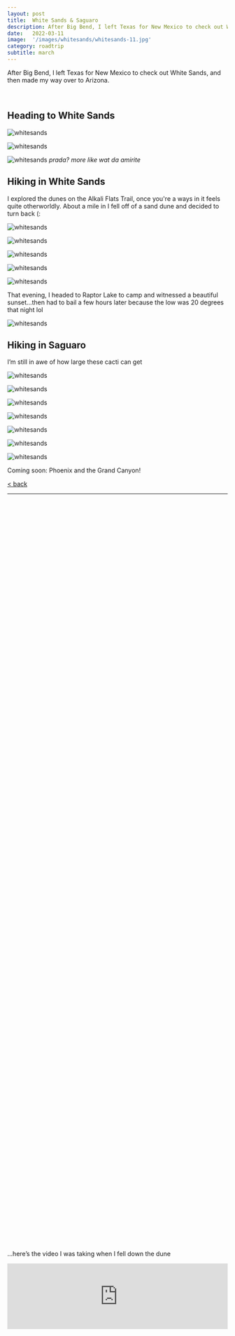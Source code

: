 ```yaml
---
layout: post
title:  White Sands & Saguaro
description: After Big Bend, I left Texas for New Mexico to check out White Sands, and then made my way over to Arizona.
date:   2022-03-11
image:  '/images/whitesands/whitesands-11.jpg'
category: roadtrip
subtitle: march
---
```


After Big Bend, I left Texas for New Mexico to check out White Sands, and then made my way over to Arizona.

&nbsp;  
## Heading to White Sands

![whitesands]({{site.baseurl}}/images/whitesands/whitesands-1.jpg#wide)

![whitesands]({{site.baseurl}}/images/whitesands/whitesands-2.jpg#wide)

![whitesands]({{site.baseurl}}/images/whitesands/whitesands-3.jpg)
*prada? more like wat da amirite*

## Hiking in White Sands

I explored the dunes on the Alkali Flats Trail, once you're a ways in it feels quite otherworldly. About a mile in I fell off of a sand dune and decided to turn back (:

![whitesands]({{site.baseurl}}/images/whitesands/whitesands-4.jpg#wide)

![whitesands]({{site.baseurl}}/images/whitesands/whitesands-5.jpg#wide)

![whitesands]({{site.baseurl}}/images/whitesands/whitesands-6.jpg)

![whitesands]({{site.baseurl}}/images/whitesands/whitesands-7.jpg#wide)

![whitesands]({{site.baseurl}}/images/whitesands/whitesands-8.jpg#wide)

That evening, I headed to Raptor Lake to camp and witnessed a beautiful sunset…then had to bail a few hours later because the low was 20 degrees that night lol

![whitesands]({{site.baseurl}}/images/whitesands/whitesands-9.jpg#wide)

## Hiking in Saguaro

I’m still in awe of how large these cacti can get

![whitesands]({{site.baseurl}}/images/whitesands/whitesands-10.jpg#wide)

![whitesands]({{site.baseurl}}/images/whitesands/whitesands-11.jpg#wide)

![whitesands]({{site.baseurl}}/images/whitesands/whitesands-12.jpg)

![whitesands]({{site.baseurl}}/images/whitesands/whitesands-13.jpg)

![whitesands]({{site.baseurl}}/images/whitesands/whitesands-14.jpg#wide)

![whitesands]({{site.baseurl}}/images/whitesands/whitesands-15.jpg#wide)

![whitesands]({{site.baseurl}}/images/whitesands/whitesands-16.jpg#wide)

Coming soon: Phoenix and the Grand Canyon!

<a href="{{site.baseurl}}/roadtrip">&lt; back</a>

***

&nbsp;  
&nbsp;  
&nbsp;  
&nbsp;  
&nbsp;  
&nbsp;  
&nbsp;  
&nbsp;  
&nbsp;  
&nbsp;  
&nbsp;  
&nbsp;  
&nbsp;  
&nbsp;  
&nbsp;  
&nbsp;  
&nbsp;  
&nbsp;  
&nbsp;  
&nbsp;  
&nbsp;  
&nbsp;  
&nbsp;  
&nbsp;  
&nbsp;  
&nbsp;  
&nbsp;  
&nbsp;  
&nbsp;  
&nbsp;  
&nbsp;  
&nbsp;  
&nbsp;  
&nbsp;  
&nbsp;  
&nbsp;  
&nbsp;  
&nbsp;  
&nbsp;  
&nbsp;  
&nbsp;  
&nbsp;  
&nbsp;  
&nbsp;  
&nbsp;  
&nbsp;  
&nbsp;  
&nbsp;  
&nbsp;  
&nbsp;  
&nbsp;  
&nbsp;  
&nbsp;  
&nbsp;  
&nbsp;  
&nbsp;  
&nbsp;  
&nbsp;  
&nbsp;  
&nbsp;  
&nbsp;  
&nbsp;  
&nbsp;  
&nbsp;  
&nbsp;  
&nbsp;  
&nbsp;  
&nbsp;  
&nbsp;  
&nbsp;  
&nbsp;  
&nbsp;  
&nbsp;  
&nbsp;  
&nbsp;  
&nbsp;  
&nbsp;  
&nbsp;  
&nbsp;  
&nbsp;  
&nbsp;  
&nbsp;  
&nbsp;  
&nbsp;  
&nbsp;  
&nbsp;  
&nbsp;  
&nbsp;  
&nbsp;  
&nbsp;  
&nbsp;  
&nbsp;  
&nbsp;  
&nbsp;  
&nbsp;  
&nbsp;  
&nbsp;  
&nbsp;  
&nbsp;  
&nbsp;  

…here’s the video I was taking when I fell down the dune

<p><iframe width="100%" src="https://www.youtube.com/embed/I8bl7_XEISg" title="YouTube video player" frameborder="0" allowfullscreen></iframe></p>

&nbsp;  